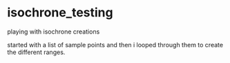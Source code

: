 # isochrone_testing
playing with isochrone creations

started with a list of sample points and then i looped through them to create the different ranges.

